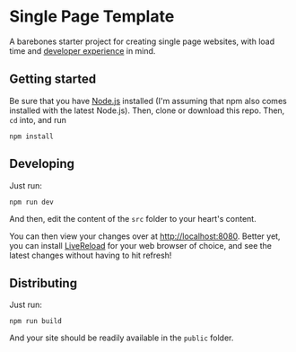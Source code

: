 # Single Page Template

A barebones starter project for creating single page websites, with load time and [developer experience](http://nordicapis.com/why-api-developer-experience-matters-more-than-ever/) in mind.

## Getting started

Be sure that you have [Node.js](https://nodejs.org/en/) installed (I'm assuming that npm also comes installed with the latest Node.js). Then, clone or download this repo. Then, `cd` into, and run

```
npm install
```

## Developing

Just run:

```
npm run dev
```

And then, edit the content of the `src` folder to your heart's content.

You can then view your changes over at [http://localhost:8080](http://localhost:8080). Better yet, you can install [LiveReload](http://livereload.com/) for your web browser of choice, and see the latest changes without having to hit refresh!

## Distributing

Just run:

```
npm run build
```

And your site should be readily available in the `public` folder.
